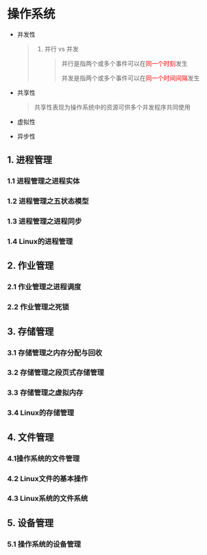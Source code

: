 # 操作系统

+ 并发性

  > 1. 并行 vs 并发
  >
  >    > 并行是指两个或多个事件可以在<font color=red>同一个时刻</font>发生
  >    >
  >    > 并发是指两个或多个事件可以在<font color=red>同一个时间间隔</font>发生

+ 共享性

  > 共享性表现为操作系统中的资源可供多个并发程序共同使用

+ 虚拟性

  > 

+ 异步性

## 1. 进程管理

### 1.1 进程管理之进程实体

### 1.2 进程管理之五状态模型

### 1.3 进程管理之进程同步

### 1.4 Linux的进程管理

## 2. 作业管理

### 2.1 作业管理之进程调度

### 2.2 作业管理之死锁

## 3. 存储管理

### 3.1 存储管理之内存分配与回收

### 3.2 存储管理之段页式存储管理

### 3.3 存储管理之虚拟内存

### 3.4 Linux的存储管理

## 4. 文件管理

### 4.1操作系统的文件管理

###  4.2 Linux文件的基本操作

### 4.3 Linux系统的文件系统

## 5. 设备管理

### 5.1 操作系统的设备管理





